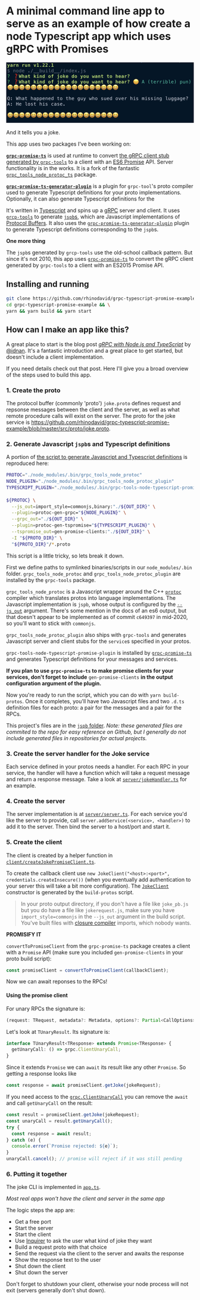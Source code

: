 # A minimal command line app to serve as an example of how create a node **Typescript** app which uses **gRPC** with **Promises**

![Screenshot of the joke command line app](./screencap.png)

And it tells you a joke.

This app uses two packages I've been working on:

**[`grpc-promise-ts`](https://github.com/rhinodavid/grpc-promise-ts)** is
used at runtime to convert [the gRPC client stub generated by `grpc-tools`](https://github.com/grpc/grpc-node/blob/master/packages/grpc-native-core/src/client.js) to a client with an [ES6 Promise](https://developer.mozilla.org/en-US/docs/Web/JavaScript/Reference/Global_Objects/Promise) API. Server functionality is in the works. It is a fork of the fantastic [`grpc_tools_node_protoc_ts`](https://github.com/agreatfool/grpc_tools_node_protoc_ts) package.

**[`grpc-promise-ts-generator-plugin`](https://github.com/rhinodavid/grpc-promise-ts-generator-plugin)**
is a plugin for `grpc-tool`'s proto compiler used to generate Typescript definitions for your
proto implementations. Optionally, it can also generate Typescript definitions for the

It's written in [Typescript](https://www.typescriptlang.org/) and spins up a
[gRPC](https://grpc.io/) server and client. It uses
[`grcp-tools`](https://github.com/grpc/grpc-node/tree/master/packages/grpc-tools)
to generate [`jspb`s](https://developers.google.com/protocol-buffers/docs/reference/javascript-generated),
which are Javascript implementations of [Protocol Buffers](https://developers.google.com/protocol-buffers).
It also uses the [`grpc-promise-ts-generator-plugin`](https://github.com/rhinodavid/grpc-promise-ts-generator-plugin)
plugin to generate Typescript definitions corresponding to the `jspb`s.

**One more thing**

The `jspb`s generated by `grcp-tools` use the old-school callback pattern. But since it's not
2010, this app uses [`grpc-promise-ts`](https://github.com/rhinodavid/grpc-promise-ts) to convert
the gRPC client generated by `grpc-tools` to a client with an ES2015 Promise API.

## Installing and running

```bash
git clone https://github.com/rhinodavid/grpc-typescript-promise-example && \
cd grpc-typescript-promise-example && \
yarn && yarn build && yarn start
```

## How can I make an app like this?

A great place to start is the blog post [_gRPC with Node.js and TypeScript_](https://adnanahmed.info/blog/2019/11/01/grpc-with-nodejs-typescript/) by [@idnan](https://github.com/idnan). It's a fantastic introduction and a great place to get started,
but doesn't include a client implementation.

If you need details check out that post. Here I'll give you a broad overview of the steps used to build this app.

### 1. Create the proto

The protocol buffer (commonly 'proto') `joke.proto` defines request and repsonse messages
between the client and the server, as well as what remote procedure calls will exist on the server. The
proto for the joke service is https://github.com/rhinodavid/grpc-typescript-promise-example/blob/master/src/proto/joke.proto.

### 2. Generate Javascript `jspb`s and Typescript definitions

A portion of [the script to generate Javascript and Typescript definitions](https://github.com/rhinodavid/grpc-typescript-promise-example/blob/master/scripts/generate_jspb.sh) is reproduced here:

```bash
PROTOC="./node_modules/.bin/grpc_tools_node_protoc"
NODE_PLUGIN="./node_modules/.bin/grpc_tools_node_protoc_plugin"
TYPESCRIPT_PLUGIN="./node_modules/.bin/grpc-tools-node-typescript-promise-plugin"

${PROTOC} \
  --js_out=import_style=commonjs,binary:"./${OUT_DIR}" \
  --plugin=protoc-gen-grpc="${NODE_PLUGIN}" \
  --grpc_out="./${OUT_DIR}" \
  --plugin=protoc-gen-tspromise="${TYPESCRIPT_PLUGIN}" \
  --tspromise_out=gen-promise-clients:"./${OUT_DIR}" \
  -I "${PROTO_DIR}" \
  "${PROTO_DIR}"/*.proto
```

This script is a little tricky, so lets break it down.

First we define paths to symlinked binaries/scripts in our `node_modules/.bin` folder.
`grpc_tools_node_protoc` and `grpc_tools_node_protoc_plugin` are installed by the `grpc-tools`
package.

`grpc_tools_node_protoc` is a Javascript wrapper around the C++ [`protoc`](https://github.com/protocolbuffers/protobuf) compiler
which translates protos into language implementations. The Javascript implementation is `jspb`, whose output is configured by the [`--js_out`](https://github.com/protocolbuffers/protobuf/tree/master/js#the---js_out-flag) argument. There's some mention in the docs of an es6 output, but that doesn't appear to be implemented as of commit `c649397` in mid-2020, so you'll want to stick with `commonjs`.

`grpc_tools_node_protoc_plugin` also ships with `grpc-tools` and generates Javascript server and client stubs
for the `service`s specified in your protos.

`grpc-tools-node-typescript-promise-plugin` is installed by [`grpc-promise-ts`](https://github.com/rhinodavid/grpc-promise-ts)
and generates Typescript definitions for your messages and services.

**If you plan to use `grpc-promise-ts` to make promise clients for your services, don't forget to include** `gen-promise-clients`
**in the output configuration argument of the plugin.**

Now you're ready to run the script, which you can do with `yarn build-protos`. Once it completes,
you'll have two Javascript files and two `.d.ts` definition files for each proto: a pair for the messages and a pair for the RPCs.

This project's files are in the [`jspb` folder](https://github.com/rhinodavid/grpc-typescript-promise-example/tree/master/jspb).
_Note: these generated files are commited to the repo for easy reference on Github, but I generally do not
include generated files in repositories for actual projects._

### 3. Create the server handler for the Joke service

Each service defined in your protos needs a handler. For each RPC in your service, the handler will have a function
which will take a request message and return a response message. Take a look at
[`server/jokeHandler.ts`](https://github.com/rhinodavid/grpc-typescript-promise-example/blob/master/src/server/jokeHandler.ts)
for an example.

### 4. Create the server

The server implementation is at
[`server/server.ts`](https://github.com/rhinodavid/grpc-typescript-promise-example/blob/master/src/server/server.ts).
For each service you'd like the server to provide, call `server.addService(<service>, <handler>)` to add it
to the server. Then bind the server to a host/port and start it.

### 5. Create the client

The client is created by a helper function in [`client/createJokePromiseClient.ts`](https://github.com/rhinodavid/grpc-typescript-promise-example/blob/master/src/client/createJokePromiseClient.ts).

To create the callback client use `new JokeClient("<host>:<port>", credentials.createInsecure())` (when you eventually
add authentication to your server this will take a bit more configuration). The [`JokeClient`](https://github.com/rhinodavid/grpc-typescript-promise-example/blob/master/jspb/joke_grpc_pb.js#L44) constructor is generated by the `build-protos` script.

> In your proto output directory, if you don't have a file like `joke_pb.js` but you do have a
> file like `jokerequest.js`, make sure you have `import_style=commonjs` in the `--js_out` argument
> in the build script. You've built files with [closure compiler](https://developers.google.com/closure/compiler)
> imports, which nobody wants.

**PROMISIFY IT**

`convertToPromiseClient` from the `grpc-promise-ts` package creates a client with a `Promise` API (make sure you
included `gen-promise-clients` in your proto build script):

```typescript
const promiseClient = convertToPromiseClient(callbackClient);
```

Now we can await reponses to the RPCs!

#### Using the promise client

For unary RPCs the signature is:

```typescript
(request: TRequest, metadata?: Metadata, options?: Partial<CallOptions>) => TUnaryResult<TResponse>;
```

Let's look at `TUnaryResult`. Its signature is:

```typescript
interface TUnaryResult<TResponse> extends Promise<TResponse> {
  getUnaryCall: () => grpc.ClientUnaryCall;
}
```

Since it extends `Promise` we can `await` its result like any other `Promise`.
So getting a response looks like

```typescript
const response = await promiseClient.getJoke(jokeRequest);
```

If you need access to the
[`grpc.ClientUnaryCall`](https://github.com/grpc/grpc-node/blob/master/packages/grpc-native-core/index.d.ts#L1274)
you can remove the `await` and call `getUnaryCall` on the result:

```typescript
const result = promiseClient.getJoke(jokeRequest);
const unaryCall = result.getUnaryCall();
try {
  const response = await result;
} catch (e) {
  console.error(`Promise rejected: ${e}`);
}
unaryCall.cancel(); // promise will reject if it was still pending
```

### 6. Putting it together

The joke CLI is implemented in [`app.ts`](https://github.com/rhinodavid/grpc-typescript-promise-example/blob/master/src/app.ts).

_Most real apps won't have the client and server in the same app_

The logic steps the app are:

- Get a free port
- Start the server
- Start the client
- Use [Inquirer](https://github.com/SBoudrias/Inquirer.js) to ask the user what kind of joke they want
- Build a request proto with that choice
- Send the request via the client to the server and awaits the response
- Show the response text to the user
- Shut down the client
- Shut down the server

Don't forget to shutdown your client, otherwise your node process will not exit
(servers generally don't shut down).
